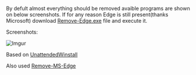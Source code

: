 By defult almost everything should be removed avaible programs are shown on below screenshots. If for any reason Edge is still present(thanks Microsoft) download [Remove-Edge.exe](https://github.com/ShadowWhisperer/Remove-MS-Edge/blob/main/Remove-Edge.exe?raw=true) file and execute it.

Screenshots:

![Imgur]()



Based on [UnattendedWinstall](https://github.com/memstechtips/UnattendedWinstall)

Also used [Remove-MS-Edge](https://github.com/ShadowWhisperer/Remove-MS-Edge?tab=readme-ov-file)

